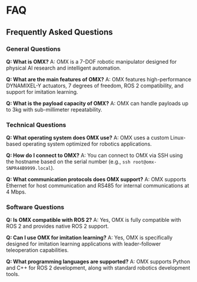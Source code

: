 # FAQ

## Frequently Asked Questions

### General Questions

**Q: What is OMX?**
A: OMX is a 7-DOF robotic manipulator designed for physical AI research and intelligent automation.

**Q: What are the main features of OMX?**
A: OMX features high-performance DYNAMIXEL-Y actuators, 7 degrees of freedom, ROS 2 compatibility, and support for imitation learning.

**Q: What is the payload capacity of OMX?**
A: OMX can handle payloads up to 3kg with sub-millimeter repeatability.

### Technical Questions

**Q: What operating system does OMX use?**
A: OMX uses a custom Linux-based operating system optimized for robotics applications.

**Q: How do I connect to OMX?**
A: You can connect to OMX via SSH using the hostname based on the serial number (e.g., `ssh root@omx-SNPR44B9999.local`).

**Q: What communication protocols does OMX support?**
A: OMX supports Ethernet for host communication and RS485 for internal communications at 4 Mbps.

### Software Questions

**Q: Is OMX compatible with ROS 2?**
A: Yes, OMX is fully compatible with ROS 2 and provides native ROS 2 support.

**Q: Can I use OMX for imitation learning?**
A: Yes, OMX is specifically designed for imitation learning applications with leader-follower teleoperation capabilities.

**Q: What programming languages are supported?**
A: OMX supports Python and C++ for ROS 2 development, along with standard robotics development tools. 